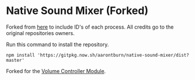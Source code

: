 # Native Sound Mixer (Forked)

Forked from [here](https://github.com/m1dugh/native-sound-mixer) to include ID's of each process. All credits go to the original repositories owners.

Run this command to install the repository.
```
npm install 'https://gitpkg.now.sh/aarontburn/native-sound-mixer/dist?master'
```

Forked for the [Volume Controller Module](https://github.com/aarontburn/modules-volume_controller).
